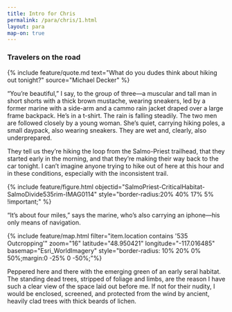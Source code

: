 ```yaml
---
title: Intro for Chris
permalink: /para/chris/1.html
layout: para
map-on: true
---
```


### Travelers on the road


{% include feature/quote.md text="What do you dudes think about hiking out tonight?" source="Michael Decker" %}


“You’re beautiful,” I say, to the group of three—a muscular and tall man in short shorts with a thick brown mustache, wearing sneakers, led by a former marine with a side-arm and a cammo rain jacket draped over a large frame backpack. He’s in a t-shirt. The rain is falling steadily. The two men are followed closely by a young woman. She’s quiet, carrying hiking poles, a small daypack, also wearing sneakers. They are wet and, clearly, also underprepared. 

They tell us they’re hiking the loop from the Salmo-Priest trailhead, that they started early in the morning, and that they’re making their way back to the car tonight. I can’t imagine anyone trying to hike out of here at this hour and in these conditions, especially with the inconsistent trail.

{% include feature/figure.html objectid="SalmoPriest-CriticalHabitat-SalmoDivide535rim-IMAG0114" style="border-radius:20% 40% 17% 5% !important;"  %}

“It’s about four miles,” says the marine, who’s also carrying an iphone—his only means of navigation. 



{% include feature/map.html filter="item.location contains '535 Outcropping'" zoom="16" latitude="48.950421" longitude="-117.016485" basemap="Esri_WorldImagery" style="border-radius: 10% 20% 0% 50%;margin:0 -25% 0 -50%;"%}



 Peppered here and there with the emerging green of an early seral habitat. The standing dead trees, stripped of foliage and limbs, are the reason I have such a clear view of the space laid out before me. If not for their nudity, I would be enclosed, screened, and protected from the wind by ancient, heavily clad trees with thick beards of lichen. 



